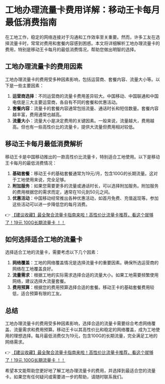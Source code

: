 # 工地办理流量卡费用详解：移动王卡每月最低消费指南

在工地工作，稳定的网络连接对于沟通和工作效率至关重要。然而，许多工友在选择流量卡时，常常对费用和套餐内容感到困惑。本文将详细解析工地办理流量卡的费用，特别是移动王卡每月的最低消费情况，帮助您做出明智的选择。

## 工地办理流量卡的费用因素

工地办理流量卡的费用受多种因素影响，包括运营商、套餐内容、流量大小等。以下是一些主要因素：

1. **运营商选择**：不同运营商的流量卡费用差异较大。中国移动、中国联通和中国电信是三大主要运营商，各自有不同的套餐和优惠活动。
2. **套餐内容**：流量卡的套餐内容通常包括流量、通话时长和短信数量。套餐内容越丰富，费用通常也越高。
3. **流量大小**：流量大小是决定费用的关键因素。一般来说，流量越大，费用越高。但也有一些高性价比的流量卡，提供大流量但费用相对较低。

## 移动王卡每月最低消费解析

移动王卡是中国移动推出的一款高性价比流量卡，特别适合工地使用。以下是移动王卡每月的最低消费情况：

1. **基础套餐**：移动王卡的基础套餐通常为19元/月，包含100G的长期流量。这对于工地使用来说，完全足够。
2. **附加服务**：如果您需要更多的流量或通话时长，可以选择附加服务。附加服务的费用根据您的需求而定，通常在10元到50元之间。
3. **优惠活动**：中国移动经常推出各种优惠活动，如首月免费、充值返现等。参加这些活动可以进一步降低您的每月消费。

👉 [【建议收藏】最全聚合流量卡指南来啦！高性价比流量卡推荐，看这个就够了！19元 100G长期流量卡 ！！](https://bit.ly/Liuliangka)

## 如何选择适合工地的流量卡

选择适合工地的流量卡，需要考虑以下几个因素：

1. **网络覆盖**：工地的网络覆盖情况是选择流量卡的重要因素。确保所选运营商的网络在工地覆盖良好。
2. **流量需求**：根据工地的实际需求选择合适的流量大小。如果工地需要频繁使用网络，建议选择大流量套餐。
3. **费用预算**：根据您的费用预算选择合适的套餐。移动王卡的基础套餐费用较低，适合预算有限的工友。

## 总结

工地办理流量卡的费用受多种因素影响，选择合适的流量卡需要综合考虑网络覆盖、流量需求和费用预算。移动王卡以其高性价比和稳定的网络覆盖，成为工地使用的理想选择。每月最低消费仅为19元，包含100G的长期流量，完全满足工地的网络需求。

👉 [【建议收藏】最全聚合流量卡指南来啦！高性价比流量卡推荐，看这个就够了！19元 100G长期流量卡 ！！](https://bit.ly/Liuliangka)

希望本文能帮助您更好地了解工地办理流量卡的费用，并选择到最适合您的流量卡。如果您有任何疑问或需要进一步的帮助，请随时联系我们。